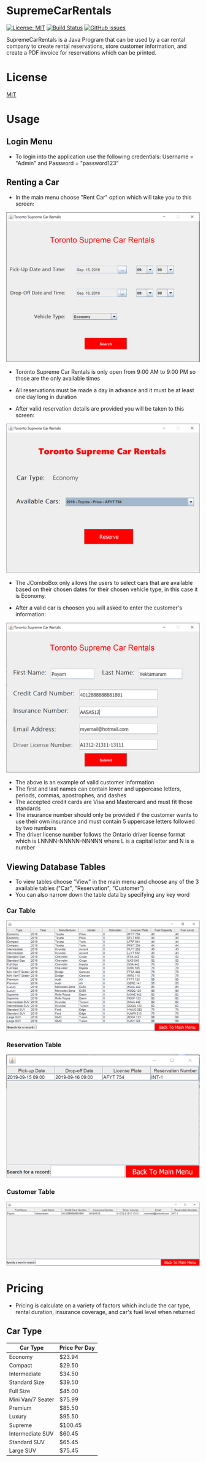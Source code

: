 # SupremeCarRentals 
[![License: MIT](https://img.shields.io/badge/License-MIT-yellow.svg)](https://opensource.org/licenses/MIT) [![Build Status](https://travis-ci.com/payamyek/SupremeCarRentals.svg?branch=master)](https://travis-ci.com/payamyek/SupremeCarRentals) [![GitHub issues](https://img.shields.io/github/issues/Naereen/StrapDown.js.svg)](https://github.com/payamyek/SupremeCarRentals/issues)

SupremeCarRentals is a Java Program that can be used by a car rental company to create rental reservations, store customer information, and create a PDF invoice for reservations which can be printed.

# License
[MIT](https://github.com/payamyek/SupremeCarRentals/blob/master/LICENSE)


# Usage

## Login Menu

- To login into the application use the following credentials: Username = "Admin" and Password = "password123"

## Renting a Car

- In the main menu choose "Rent Car" option which will take you to this screen: 

![ScreenShot](Screenshots/RentCar.PNG)

- Toronto Supreme Car Rentals is only open from 9:00 AM to 9:00 PM so those are the only available times 
- All reservations must be made a day in advance and it must be at least one day long in duration

- After valid reservation details are provided you will be taken to this screen:

![ScreenShot](Screenshots/ChooseCar.PNG)

- The JComboBox only allows the users to select cars that are available based on their chosen dates for their chosen vehicle type, in this case it is Economy.

- After a valid car is choosen you will asked to enter the customer's information: 

![ScreenShot](Screenshots/CustomerInfo.PNG)

- The above is an example of valid customer information
- The first and last names can contain lower and uppercase letters, periods, commas, apostrophes, and dashes
- The accepted credit cards are Visa and Mastercard and must fit those standards
- The insurance number should only be provided if the customer wants to use their own insurance and must contain 5 uppercase letters followed by two numbers
- The driver license number follows the Ontario driver license format which is LNNNN-NNNNN-NNNNN where L is a capital letter and N is a number

## Viewing Database Tables

- To view tables choose "View" in the main menu and choose any of the 3 available tables ("Car", "Reservation", "Customer")
- You can also narrow down the table data by specifying any key word

### Car Table

![ScreenShot](Screenshots/CarTable.PNG)

### Reservation Table

![ScreenShot](Screenshots/ReservationTable.PNG)

### Customer Table

![ScreenShot](Screenshots/CustomerTable.PNG)

# Pricing

- Pricing is calculate on a variety of factors which include the car type, rental duration, insurance coverage, and car's fuel level when returned

## Car Type

| Car Type          | Price Per Day |
| ----------------- | ------------- |
| Economy           | $23.94        |
| Compact           | $29.50        |
| Intermediate      | $34.50        |
| Standard Size     | $39.50        |
| Full Size         | $45.00        |
| Mini Van/7 Seater | $75.99        |
| Premium           | $85.50        |
| Luxury            | $95.50        |
| Supreme           | $100.45       |
| Intermediate SUV  | $60.45        |
| Standard SUV      | $65.45        |
| Large SUV         | $75.45        |
